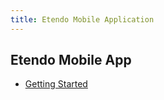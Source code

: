 ```yaml
---
title: Etendo Mobile Application
---
```


## Etendo Mobile App

- [Getting Started](/docs.etendo.software/legacy/end-user-documentation/etendo-mobile-application/getting-started)

